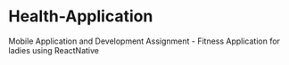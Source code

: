 # Health-Application
Mobile Application and Development  Assignment - Fitness Application for ladies using ReactNative
